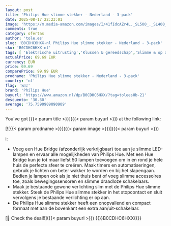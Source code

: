 ```yaml
---
layout: post
title: 'Philips Hue slimme stekker - Nederland - 3-pack'
date: 2025-08-17 22:23:01
image: 'https://m.media-amazon.com/images/I/41fIdcAZr4L._SL500_._SL400_.jpg'
comments: true
category: ofertas
author: 'tole.es'
slug: 'B0CDHC6HXX-nl Philips Hue slimme stekker - Nederland - 3-pack'
sku: 'B0CDHC6HXX-nl'
tags: [ 'Elektrische uitrusting','Klussen & gereedschap','Slimme & op afstand bedienbare stekkers','Stopcontacten & accessoires','philips hue','🇳🇱', ]
actualPrice: 69.69 EUR
currency: EUR
price: 69.69
comparePrice: 99.99 EUR
prodname: 'Philips Hue slimme stekker - Nederland - 3-pack'
country: 'nl'
flag: '🇳🇱'
brand: 'Philips Hue'
buyurl: 'https://www.amazon.nl/dp/B0CDHC6HXX/?tag=tolees0b-21'
descuento: '30.30'
average: '75.7590909090909'
---
```


You've got [{{< param title >}}]({{< param buyurl >}}) at the following link:

[![{{< param prodname >}}]({{< param image >}})]({{< param buyurl >}})

ℹ️:

- Voeg een Hue Bridge (afzonderlijk verkrijgbaar) toe aan je slimme LED-lampen en ervaar alle mogelijkheden van Philips Hue. Met een Hue Bridge kun je tot maar liefst 50 lampen toevoegen om in en rond je hele huis de perfecte sfeer te creëren. Maak timers en automatiseringen, gebruik je lichten om beter wakker te worden en bij het slapengaan. Bedien je lampen ook als je niet thuis bent of voeg slimme accessoires toe, zoals bewegingssensoren en slimme draadloze schakelaars.
- Maak je bestaande gewone verlichting slim met de Philips Hue slimme stekker. Steek de Philips Hue slimme stekker in het stopcontact en sluit vervolgens je bestaande verlichting er op aan.
- De Philips Hue slimme stekker heeft een onopvallend en compact formaat met aan de bovenkant een extra aan/uit-schakelaar.

[🛒 Check the deal!!]({{< param buyurl >}})
{{<world>}}B0CDHC6HXX{{</world>}}
